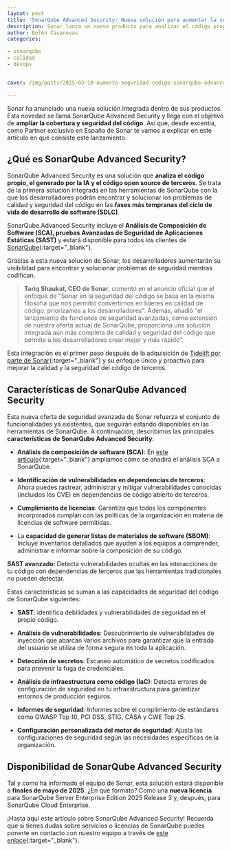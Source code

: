 ```yaml
---
layout: post
title: 'SonarQube Advanced Security: Nueva solución para aumentar la seguridad del código'
description: Sonar lanza un nuevo producto para analizar el código propio, el generado por la IA y el código open source de terceros. 
author: Belén Casanovas
categories:

- sonarqube
- calidad
- devops


cover: /img/posts/2025-03-10-aumenta-seguridad-codigo-sonarqube-advanced-security.png

---
```


Sonar ha anunciado una nueva solución integrada dentro de sus productos. Esta novedad se llama SonarQube Advanced Security y llega con el objetivo de **ampliar la cobertura y seguridad del código**. Así que, desde excentia, como Partner exclusivo en España de Sonar te vamos a explicar en este artículo en qué consiste este lanzamiento. 

<h2>¿Qué es SonarQube Advanced Security?</h2>

SonarQube Advanced Security es una solución que **analiza el código propio, el generado por la IA y el código open source de terceros**. Se trata de la primera solución integrada en las herramientas de SonarQube con la que los desarrolladores podrán encontrar y solucionar los problemas de calidad y seguridad del código en las **fases más tempranas del ciclo de vida de desarrollo de software (SDLC)**.

SonarQube Advanced Security incluye el **Análisis de Composición de Software (SCA), pruebas Avanzadas de Seguridad de Aplicaciones Estáticas (SAST)** y estará disponible para todos los clientes de [SonarQube](https://www.excentia.es/sonarsource#productos-sonarsource){:target="_blank"}.

Gracias a esta nueva solución de Sonar, los desarrolladores aumentarán su visibilidad para encontrar y solucionar problemas de seguridad mientras codifican.

>**Tariq Shaukat, CEO de Sonar**, comentó en el anuncio oficial que el enfoque de "Sonar en la seguridad del código se basa en la misma filosofía que nos permitió convertirnos en líderes en calidad de código: priorizamos a los desarrolladores". Además, añadió “el lanzamiento de funciones de seguridad avanzadas, como extensión de nuestra oferta actual de SonarQube, proporciona una solución integrada aún más completa de calidad y seguridad del código que permite a los desarrolladores crear mejor y más rápido”.

Esta integración es el primer paso después de la adquisición de [Tidelift por parte de Sonar](https://www.sonarsource.com/company/press-releases/sonar-to-acquire-tidelift/){:target="_blank"} y su enfoque único y proactivo para mejorar la calidad y la seguridad del código de terceros.



<h2>Características de SonarQube Advanced Security</h2>

Esta nueva oferta de seguridad avanzada de Sonar refuerza el conjunto de funcionalidades ya existentes, que seguirán estando disponibles en las herramientas de SonarQube. A continuación, describimos las principales **características de SonarQube Advanced Security**: 

- **Análisis de composición de software (SCA)**: En [este artículo](/software-composition-analisis-sonarqube){:target="_blank"} ampliamos cómo se añadirá el análisis SCA a SonarQube. 

- **Identificación de vulnerabilidades en dependencias de terceros**: Ahora puedes rastrear, administrar y mitigar vulnerabilidades conocidas (incluidos los CVE) en dependencias de código abierto de terceros. <br>

- **Cumplimiento de licencias**: Garantiza que todos los componentes incorporados cumplan con las políticas de la organización en materia de licencias de software permitidas. <br>

- La **capacidad de generar listas de materiales de software (SBOM)**: Incluye inventarios detallados que ayuden a los equipos a comprender, administrar e informar sobre la composición de su código. <br>

**SAST avanzado**: Detecta vulnerabilidades ocultas en las interacciones de tu código con dependencias de terceros que las herramientas tradicionales no pueden detectar.


Estas características se suman a las capacidades de seguridad del código de SonarQube siguientes: 

- **SAST**: identifica debilidades y vulnerabilidades de seguridad en el propio código.<br>

- **Análisis de vulnerabilidades**: Descubrimiento de vulnerabilidades de inyección que abarcan varios archivos para garantizar que la entrada del usuario se utiliza de forma segura en toda la aplicación. <br>

- **Detección de secretos**: Escaneo automático de secretos codificados para prevenir la fuga de credenciales. <br>

- **Análisis de infraestructura como código (IaC)**: Detecta errores de configuración de seguridad en tu infraestructura para garantizar entornos de producción seguros. <br>

- **Informes de seguridad**: Informes sobre el cumplimiento de estándares como OWASP Top 10, PCI DSS, STIG, CASA y CWE Top 25. <br>

- **Configuración personalizada del motor de seguridad**: Ajusta las configuraciones de seguridad según las necesidades específicas de la organización. <br>

<h2>Disponibilidad de SonarQube Advanced Security</h2>

Tal y como ha informado el equipo de Sonar, esta solución estará disponible a **finales de mayo de 2025**. ¿En qué formato? Como una **nueva licencia** para SonarQube Server Enterprise Edition 2025 Release 3 y, después, para SonarQube Cloud Enterprise. 

¡Hasta aquí este artículo sobre SonarQube Advanced Security! Recuerda que si tienes dudas sobre servicios o licencias de SonarQube puedes ponerte en contacto con nuestro equipo a través de [este enlace](/contacto){:target="_blank"}. 

